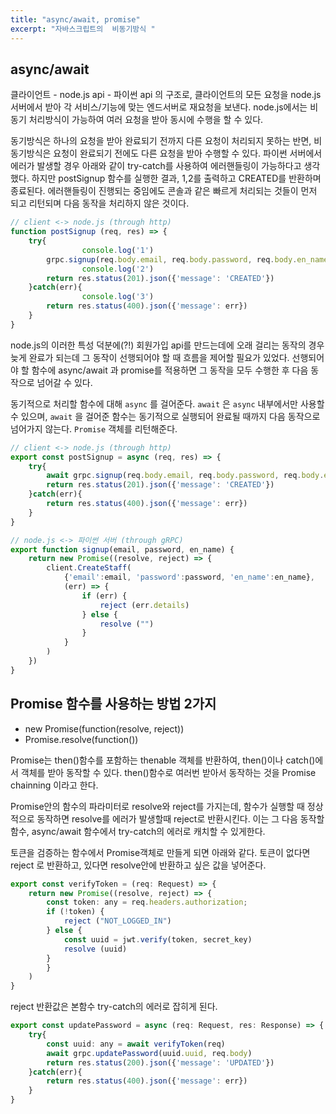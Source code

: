 ```yaml
---
title: "async/await, promise"
excerpt: "자바스크립트의  비동기방식 "
---
```


## async/await
클라이언트 - node.js api - 파이썬 api 의 구조로, 클라이언트의 모든 요청을 node.js 서버에서 받아 각 서비스/기능에 맞는 엔드서버로 재요청을 보낸다. 
node.js에서는 비동기 처리방식이 가능하여 여러 요청을 받아 동시에 수행을 할 수 있다.
<br>

동기방식은 하나의 요청을 받아 완료되기 전까지 다른 요청이 처리되지 못하는 반면, 비동기방식은 요청이 완료되기 전에도 다른 요청을 받아 수행할 수 있다.
파이썬 서버에서 에러가 발생할 경우 아래와 같이 try-catch를 사용하여 에러핸들링이 가능하다고 생각했다. 
하지만 postSignup 함수를 실행한 결과, 1,2를 출력하고 CREATED를 반환하며 종료된다. 
에러핸들링이 진행되는 중임에도 콘솔과 같은 빠르게 처리되는 것들이 먼저 되고 리턴되며 다음 동작을 처리하지 않은 것이다.

```jsx
// client <-> node.js (through http)
function postSignup (req, res) => {
    try{
				console.log('1')
        grpc.signup(req.body.email, req.body.password, req.body.en_name);
				console.log('2')
        return res.status(201).json({'message': 'CREATED'})
    }catch(err){
				console.log('3')
        return res.status(400).json({'message': err})
    }
}
```

node.js의 이러한 특성 덕분에(?!) 회원가입 api를 만드는데에 오래 걸리는 동작의 경우 늦게 완료가 되는데 그 동작이 선행되어야 할 때 흐름을 제어할 필요가 있었다. 
선행되어야 할 함수에 async/await 과 promise를 적용하면 그 동작을 모두 수행한 후 다음 동작으로 넘어갈 수 있다.
<br>

동기적으로 처리할 함수에 대해 `async` 를 걸어준다. 
`await` 은 `async` 내부에서만 사용할 수 있으며, `await` 을 걸어준 함수는 동기적으로 실행되어 완료될 때까지 다음 동작으로 넘어가지 않는다. 
`Promise` 객체를 리턴해준다.

```jsx
// client <-> node.js (through http)
export const postSignup = async (req, res) => {
    try{
        await grpc.signup(req.body.email, req.body.password, req.body.en_name);
        return res.status(201).json({'message': 'CREATED'})
    }catch(err){
        return res.status(400).json({'message': err})
    }
}
```

```jsx
// node.js <-> 파이썬 서버 (through gRPC)
export function signup(email, password, en_name) {
    return new Promise((resolve, reject) => {
        client.CreateStaff(
            {'email':email, 'password':password, 'en_name':en_name},
            (err) => {
                if (err) {
                    reject (err.details)
                } else {
                    resolve ("")
                }
            }
        )
    })
}
```


## Promise 함수를 사용하는 방법 2가지
- new Promise(function(resolve, reject))
- Promise.resolve(function())

Promise는 then()함수를 포함하는 thenable 객체를 반환하여, then()이나 catch()에서 객체를 받아 동작할 수 있다. 
then()함수로 여러번 받아서 동작하는 것을 Promise chainning 이라고 한다.
<br>

Promise안의 함수의 파라미터로 resolve와 reject를 가지는데, 함수가 실행할 때 정상적으로 동작하면 resolve를 에러가 발생할때 reject로 반환시킨다. 
이는 그 다음 동작할 함수, async/await 함수에서 try-catch의 에러로 캐치할 수 있게한다.
<br>

토큰을 검증하는 함수에서 Promise객체로 만들게 되면 아래와 같다. 
토큰이 없다면 reject 로 반환하고, 있다면 resolve안에 반환하고 싶은 값을 넣어준다.

```jsx
export const verifyToken = (req: Request) => {
    return new Promise((resolve, reject) => {
        const token: any = req.headers.authorization;
        if (!token) {
            reject ("NOT_LOGGED_IN")
        } else {
            const uuid = jwt.verify(token, secret_key)
            resolve (uuid)
        }
        }
    )
}
```
reject 반환값은 본함수 try-catch의 에러로 잡히게 된다.

```jsx
export const updatePassword = async (req: Request, res: Response) => {
    try{
        const uuid: any = await verifyToken(req)
        await grpc.updatePassword(uuid.uuid, req.body)
        return res.status(200).json({'message': 'UPDATED'})
    }catch(err){
        return res.status(400).json({'message': err})
    }
}
```

